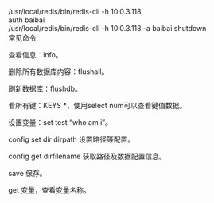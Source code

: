 /usr/local/redis/bin/redis-cli -h 10.0.3.118<br> 
auth baibai<br> 
/usr/local/redis/bin/redis-cli -h 10.0.3.118 -a baibai shutdown<br> 
常见命令

查看信息：info。

删除所有数据库内容：flushall。

刷新数据库：flushdb。

看所有键：KEYS *，使用select num可以查看键值数据。

设置变量：set test “who am i”。

config set dir dirpath 设置路径等配置。

config get dirfilename 获取路径及数据配置信息。

save 保存。

get 变量，查看变量名称。
